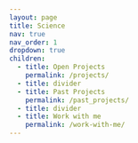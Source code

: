 ```yaml
---
layout: page
title: Science
nav: true
nav_order: 1
dropdown: true
children:
  - title: Open Projects
    permalink: /projects/
  - title: divider
  - title: Past Projects
    permalink: /past_projects/
  - title: divider
  - title: Work with me
    permalink: /work-with-me/
---
```


